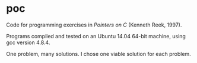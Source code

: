 # poc
Code for programming exercises in *Pointers on C* (Kenneth Reek, 1997).

Programs compiled and tested on an Ubuntu 14.04 64-bit machine, using gcc version 4.8.4.

One problem, many solutions.
I chose one viable solution for each problem.
